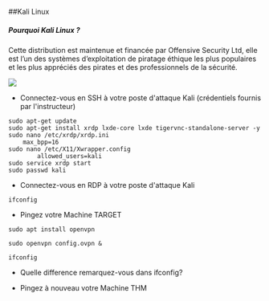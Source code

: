 ##Kali Linux

##### Pourquoi Kali Linux ?
Cette distribution est maintenue et financée par Offensive Security Ltd, elle est l’un des systèmes d’exploitation de piratage éthique les plus populaires et les plus appréciés des pirates et des professionnels de la sécurité.

<p>
  <img src ="https://geekflare.com/wp-content/uploads/2015/09/kali-linux-1200x385.jpg"/>
</p>

- Connectez-vous en SSH à votre poste d'attaque Kali
  (crédentiels fournis par l'instructeur)

```
sudo apt-get update
sudo apt-get install xrdp lxde-core lxde tigervnc-standalone-server -y
sudo nano /etc/xrdp/xrdp.ini
    max_bpp=16
sudo nano /etc/X11/Xwrapper.config
        allowed_users=kali
sudo service xrdp start
sudo passwd kali
```

- Connectez-vous en RDP à votre poste d'attaque Kali

```
ifconfig
```

- Pingez votre Machine TARGET

```
sudo apt install openvpn

sudo openvpn config.ovpn &

ifconfig
```

- Quelle difference remarquez-vous dans ifconfig?

- Pingez à nouveau votre Machine THM
